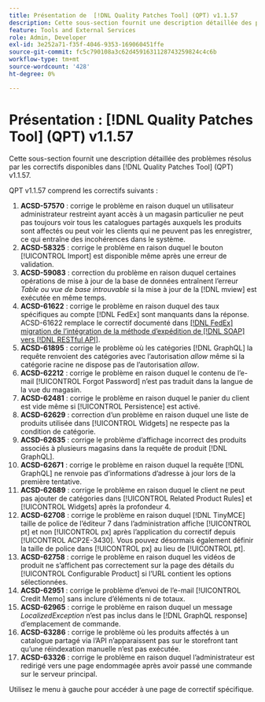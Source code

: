 ```yaml
---
title: Présentation de  [!DNL Quality Patches Tool] (QPT) v1.1.57
description: Cette sous-section fournit une description détaillée des problèmes résolus par les correctifs disponibles dans  [!DNL Quality Patches Tool] (QPT) v1.1.57.
feature: Tools and External Services
role: Admin, Developer
exl-id: 3e252a71-f35f-4046-9353-169060451ffe
source-git-commit: fc5c790108a3c62d4591631128743259824c4c6b
workflow-type: tm+mt
source-wordcount: '428'
ht-degree: 0%

---
```


# Présentation : [!DNL Quality Patches Tool] (QPT) v1.1.57

Cette sous-section fournit une description détaillée des problèmes résolus par les correctifs disponibles dans [!DNL Quality Patches Tool] (QPT) v1.1.57.

QPT v1.1.57 comprend les correctifs suivants :

1. **ACSD-57570** : corrige le problème en raison duquel un utilisateur administrateur restreint ayant accès à un magasin particulier ne peut pas toujours voir tous les catalogues partagés auxquels les produits sont affectés ou peut voir les clients qui ne peuvent pas les enregistrer, ce qui entraîne des incohérences dans le système.
1. **ACSD-58325** : corrige le problème en raison duquel le bouton [!UICONTROL Import] est disponible même après une erreur de validation.
1. **ACSD-59083** : correction du problème en raison duquel certaines opérations de mise à jour de la base de données entraînent l’erreur _Table ou vue de base introuvable_ si la mise à jour de la [!DNL mview] est exécutée en même temps.
1. **ACSD-61622** : corrige le problème en raison duquel des taux spécifiques au compte [!DNL FedEx] sont manquants dans la réponse. ACSD-61622 remplace le correctif documenté dans [[!DNL FedEx] migration de l’intégration de la méthode d’expédition de [!DNL SOAP] vers [!DNL RESTful API]](https://experienceleague.adobe.com/en/docs/commerce-knowledge-base/kb/troubleshooting/known-issues-patches-attached/fedex-shipping-method-integration-migration-soap-restful-api).
1. **ACSD-61895** : corrige le problème où les catégories [!DNL GraphQL] la requête renvoient des catégories avec l’autorisation *allow* même si la catégorie racine ne dispose pas de l’autorisation *allow*.
1. **ACSD-62212** : corrige le problème en raison duquel le contenu de l’e-mail [!UICONTROL Forgot Password] n’est pas traduit dans la langue de la vue du magasin.
1. **ACSD-62481** : corrige le problème en raison duquel le panier du client est vide même si [!UICONTROL Persistence] est activé.
1. **ACSD-62629** : correction d’un problème en raison duquel une liste de produits utilisée dans [!UICONTROL Widgets] ne respecte pas la condition de catégorie.
1. **ACSD-62635** : corrige le problème d’affichage incorrect des produits associés à plusieurs magasins dans la requête de produit [!DNL GraphQL].
1. **ACSD-62671** : corrige le problème en raison duquel la requête [!DNL GraphQL] ne renvoie pas d’informations d’adresse à jour lors de la première tentative.
1. **ACSD-62689** : corrige le problème en raison duquel le client ne peut pas ajouter de catégories dans [!UICONTROL Related Product Rules] et [!UICONTROL Widgets] après la profondeur 4.
1. **ACSD-62708** : corrige le problème en raison duquel [!DNL TinyMCE] taille de police de l’éditeur 7 dans l’administration affiche [!UICONTROL pt] et non [!UICONTROL px] après l’application du correctif depuis [!UICONTROL ACP2E-3430]. Vous pouvez désormais également définir la taille de police dans [!UICONTROL px] au lieu de [!UICONTROL pt].
1. **ACSD-62758** : corrige le problème en raison duquel les vidéos de produit ne s’affichent pas correctement sur la page des détails du [!UICONTROL Configurable Product] si l’URL contient les options sélectionnées.
1. **ACSD-62951** : corrige le problème d’envoi de l’e-mail [!UICONTROL Credit Memo] sans inclure d’éléments ni de totaux.
1. **ACSD-62965** : corrige le problème en raison duquel un message *LocalizedException* n’est pas inclus dans le [!DNL GraphQL response] d’emplacement de commande.
1. **ACSD-63286** : corrige le problème où les produits affectés à un catalogue partagé via l’API n’apparaissent pas sur le storefront tant qu’une réindexation manuelle n’est pas exécutée.
1. **ACSD-63326** : corrige le problème en raison duquel l’administrateur est redirigé vers une page endommagée après avoir passé une commande sur le serveur principal.


Utilisez le menu à gauche pour accéder à une page de correctif spécifique.
